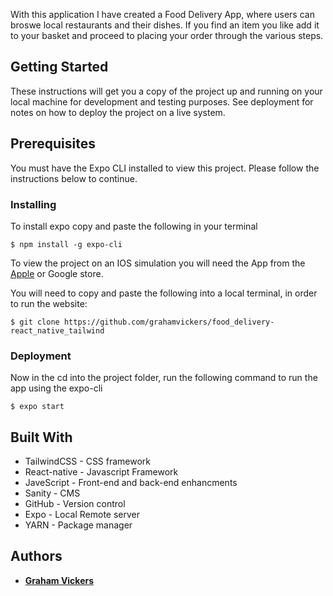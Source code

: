 With this application I have created a Food Delivery App, where users can broswe local restaurants and their dishes. If you find an item you like add it to your basket and proceed to placing your order through the various steps. 


## Getting Started

These instructions will get you a copy of the project up and running on your local machine for development and testing purposes. See deployment for notes on how to deploy the project on a live system.

## Prerequisites

You must have the Expo CLI installed to view this project. Please follow the instructions below to continue.

### Installing

To install expo copy and paste the following in your terminal

```
$ npm install -g expo-cli
```
To view the project on an IOS simulation you will need the App from the [Apple](https://apps.apple.com/us/app/xcode/id497799835?mt=12) or Google store. 


You will need to copy and paste the following into a local terminal, in order to run the website:

```
$ git clone https://github.com/grahamvickers/food_delivery-react_native_tailwind
```

### Deployment 

Now in the cd into the project folder, run the following command to run the app using the expo-cli
```
$ expo start
```


## Built With

* TailwindCSS - CSS framework
* React-native - Javascript Framework
* JaveScript - Front-end and back-end enhancments
* Sanity - CMS
* GitHub - Version control
* Expo - Local Remote server
* YARN - Package manager

## Authors

* [**Graham Vickers**](https://github.com/grahamvickers)




